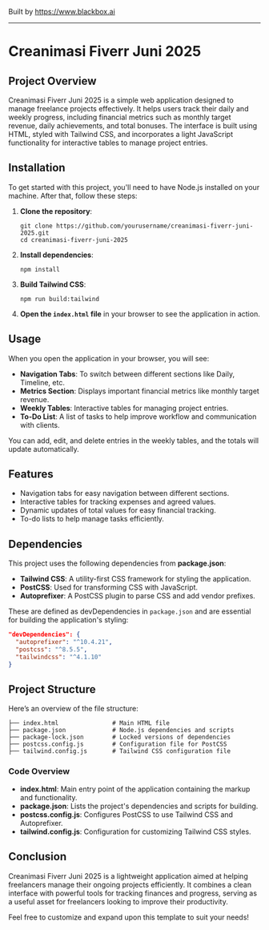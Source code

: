 
Built by https://www.blackbox.ai

---

# Creanimasi Fiverr Juni 2025

## Project Overview
Creanimasi Fiverr Juni 2025 is a simple web application designed to manage freelance projects effectively. It helps users track their daily and weekly progress, including financial metrics such as monthly target revenue, daily achievements, and total bonuses. The interface is built using HTML, styled with Tailwind CSS, and incorporates a light JavaScript functionality for interactive tables to manage project entries.

## Installation

To get started with this project, you'll need to have Node.js installed on your machine. After that, follow these steps:

1. **Clone the repository**:
   ```
   git clone https://github.com/yourusername/creanimasi-fiverr-juni-2025.git
   cd creanimasi-fiverr-juni-2025
   ```

2. **Install dependencies**:
   ```
   npm install
   ```

3. **Build Tailwind CSS**:
   ```
   npm run build:tailwind
   ```

4. **Open the `index.html` file** in your browser to see the application in action.

## Usage

When you open the application in your browser, you will see:

- **Navigation Tabs**: To switch between different sections like Daily, Timeline, etc.
- **Metrics Section**: Displays important financial metrics like monthly target revenue.
- **Weekly Tables**: Interactive tables for managing project entries.
- **To-Do List**: A list of tasks to help improve workflow and communication with clients.

You can add, edit, and delete entries in the weekly tables, and the totals will update automatically.

## Features

- Navigation tabs for easy navigation between different sections.
- Interactive tables for tracking expenses and agreed values.
- Dynamic updates of total values for easy financial tracking.
- To-do lists to help manage tasks efficiently.

## Dependencies

This project uses the following dependencies from **package.json**:

- **Tailwind CSS**: A utility-first CSS framework for styling the application.
- **PostCSS**: Used for transforming CSS with JavaScript.
- **Autoprefixer**: A PostCSS plugin to parse CSS and add vendor prefixes.

These are defined as devDependencies in `package.json` and are essential for building the application's styling:

```json
"devDependencies": {
  "autoprefixer": "^10.4.21",
  "postcss": "^8.5.5",
  "tailwindcss": "^4.1.10"
}
```

## Project Structure

Here’s an overview of the file structure:

```
├── index.html               # Main HTML file
├── package.json             # Node.js dependencies and scripts
├── package-lock.json        # Locked versions of dependencies
├── postcss.config.js        # Configuration file for PostCSS
├── tailwind.config.js       # Tailwind CSS configuration file
```

### Code Overview

- **index.html**: Main entry point of the application containing the markup and functionality.
- **package.json**: Lists the project's dependencies and scripts for building.
- **postcss.config.js**: Configures PostCSS to use Tailwind CSS and Autoprefixer.
- **tailwind.config.js**: Configuration for customizing Tailwind CSS styles.

## Conclusion

Creanimasi Fiverr Juni 2025 is a lightweight application aimed at helping freelancers manage their ongoing projects efficiently. It combines a clean interface with powerful tools for tracking finances and progress, serving as a useful asset for freelancers looking to improve their productivity.

Feel free to customize and expand upon this template to suit your needs!